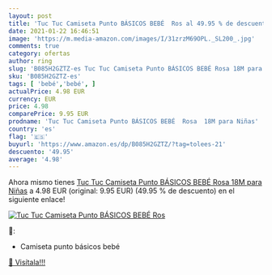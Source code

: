 ```yaml
---
layout: post
title: 'Tuc Tuc Camiseta Punto BÁSICOS BEBÉ  Ros al 49.95 % de descuento'
date: 2021-01-22 16:46:51
image: 'https://m.media-amazon.com/images/I/31zrzM69OPL._SL200_.jpg'
comments: true
category: ofertas
author: ring
slug: 'B085H2GZTZ-es Tuc Tuc Camiseta Punto BÁSICOS BEBÉ Rosa 18M para Niñas'
sku: 'B085H2GZTZ-es'
tags: [ 'bebé','bebé', ]
actualPrice: 4.98 EUR
currency: EUR
price: 4.98
comparePrice: 9.95 EUR
prodname: 'Tuc Tuc Camiseta Punto BÁSICOS BEBÉ  Rosa  18M para Niñas'
country: 'es'
flag: '🇪🇸'
buyurl: 'https://www.amazon.es/dp/B085H2GZTZ/?tag=tolees-21'
descuento: '49.95'
average: '4.98'
---
```


Ahora mismo tienes [Tuc Tuc Camiseta Punto BÁSICOS BEBÉ  Rosa  18M para Niñas](https://www.amazon.es/dp/B085H2GZTZ/?tag=tolees-21) a 4.98 EUR (original: 9.95 EUR) (49.95 %  de descuento) en el siguiente enlace!

[![Tuc Tuc Camiseta Punto BÁSICOS BEBÉ  Ros](https://m.media-amazon.com/images/I/31zrzM69OPL._SL200_.jpg)](https://www.amazon.es/dp/B085H2GZTZ/?tag=tolees-21)

🔎:

- Camiseta punto básicos bebé

[🛒 Visítala!!!](https://www.amazon.es/dp/B085H2GZTZ/?tag=tolees-21)
